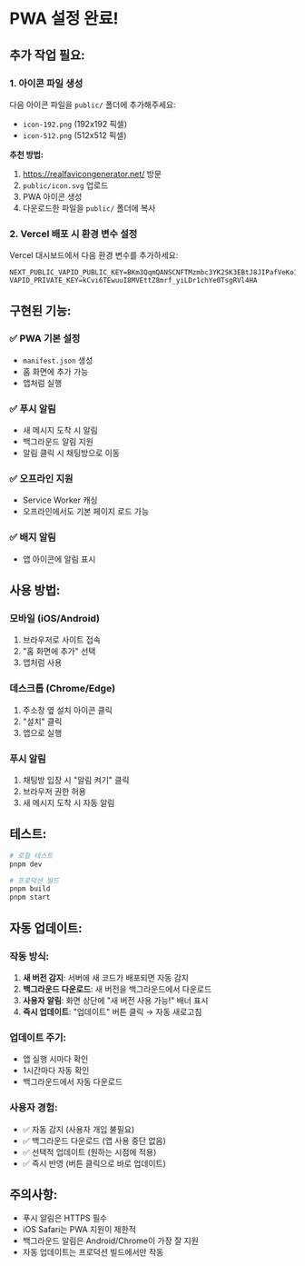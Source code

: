 # PWA 설정 완료!

## 추가 작업 필요:

### 1. 아이콘 파일 생성

다음 아이콘 파일을 `public/` 폴더에 추가해주세요:

- `icon-192.png` (192x192 픽셀)
- `icon-512.png` (512x512 픽셀)

**추천 방법:**

1. https://realfavicongenerator.net/ 방문
2. `public/icon.svg` 업로드
3. PWA 아이콘 생성
4. 다운로드한 파일을 `public/` 폴더에 복사

### 2. Vercel 배포 시 환경 변수 설정

Vercel 대시보드에서 다음 환경 변수를 추가하세요:

```
NEXT_PUBLIC_VAPID_PUBLIC_KEY=BKm3QqmQANSCNFTMzmbc3YK2SK3EBtJ8JIPafVeKo1V1DM7C7WTbNXMScS3G9w8Zct88_09keCiHxBwmMaWO0NE
VAPID_PRIVATE_KEY=kCvi6TEwuuI8MVEttZ8mrf_yiLDr1chYe0TsgRVl4HA
```

## 구현된 기능:

### ✅ PWA 기본 설정

- `manifest.json` 생성
- 홈 화면에 추가 가능
- 앱처럼 실행

### ✅ 푸시 알림

- 새 메시지 도착 시 알림
- 백그라운드 알림 지원
- 알림 클릭 시 채팅방으로 이동

### ✅ 오프라인 지원

- Service Worker 캐싱
- 오프라인에서도 기본 페이지 로드 가능

### ✅ 배지 알림

- 앱 아이콘에 알림 표시

## 사용 방법:

### 모바일 (iOS/Android)

1. 브라우저로 사이트 접속
2. "홈 화면에 추가" 선택
3. 앱처럼 사용

### 데스크톱 (Chrome/Edge)

1. 주소창 옆 설치 아이콘 클릭
2. "설치" 클릭
3. 앱으로 실행

### 푸시 알림

1. 채팅방 입장 시 "알림 켜기" 클릭
2. 브라우저 권한 허용
3. 새 메시지 도착 시 자동 알림

## 테스트:

```bash
# 로컬 테스트
pnpm dev

# 프로덕션 빌드
pnpm build
pnpm start
```

## 자동 업데이트:

### 작동 방식:

1. **새 버전 감지**: 서버에 새 코드가 배포되면 자동 감지
2. **백그라운드 다운로드**: 새 버전을 백그라운드에서 다운로드
3. **사용자 알림**: 화면 상단에 "새 버전 사용 가능!" 배너 표시
4. **즉시 업데이트**: "업데이트" 버튼 클릭 → 자동 새로고침

### 업데이트 주기:

- 앱 실행 시마다 확인
- 1시간마다 자동 확인
- 백그라운드에서 자동 다운로드

### 사용자 경험:

- ✅ 자동 감지 (사용자 개입 불필요)
- ✅ 백그라운드 다운로드 (앱 사용 중단 없음)
- ✅ 선택적 업데이트 (원하는 시점에 적용)
- ✅ 즉시 반영 (버튼 클릭으로 바로 업데이트)

## 주의사항:

- 푸시 알림은 HTTPS 필수
- iOS Safari는 PWA 지원이 제한적
- 백그라운드 알림은 Android/Chrome이 가장 잘 지원
- 자동 업데이트는 프로덕션 빌드에서만 작동
